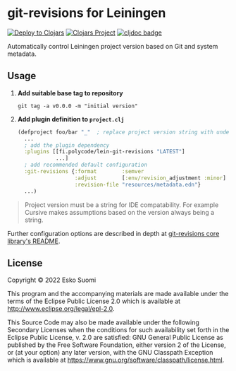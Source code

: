 # git-revisions for Leiningen

[![Deploy to Clojars](https://github.com/esuomi/git-revisions-lein/actions/workflows/deploy.yaml/badge.svg)](https://github.com/esuomi/git-revisions-lein/actions/workflows/deploy.yaml)
[![Clojars Project](https://img.shields.io/clojars/v/fi.polycode/lein-git-revisions.svg)](https://clojars.org/fi.polycode/lein-git-revisions)
[![cljdoc badge](https://cljdoc.org/badge/fi.polycode/lein-git-revisions)](https://cljdoc.org/jump/release/fi.polycode/lein-git-revisions)

Automatically control Leiningen project version based on Git and system metadata.

## Usage

 1. **Add suitable base tag to repository**
    ```shell
    git tag -a v0.0.0 -m "initial version"
    ```
 2. **Add plugin definition to `project.clj`**
    ```clojure
    (defproject foo/bar "_"  ; replace project version string with underscore
      ...
      ; add the plugin dependency
      :plugins [[fi.polycode/lein-git-revisions "LATEST"]
                ...]
      ; add recommended default configuration
      :git-revisions {:format        :semver
                      :adjust        [:env/revision_adjustment :minor]
                      :revision-file "resources/metadata.edn"}
      ...)
    ```

> Project version must be a string for IDE compatability. For example Cursive makes assumptions based on the version
> always being a string.

Further configuration options are described in depth at [git-revisions core library's README](https://github.com/esuomi/git-revisions#configuration).

## License

Copyright © 2022 Esko Suomi

This program and the accompanying materials are made available under the
terms of the Eclipse Public License 2.0 which is available at
http://www.eclipse.org/legal/epl-2.0.

This Source Code may also be made available under the following Secondary
Licenses when the conditions for such availability set forth in the Eclipse
Public License, v. 2.0 are satisfied: GNU General Public License as published by
the Free Software Foundation, either version 2 of the License, or (at your
option) any later version, with the GNU Classpath Exception which is available
at https://www.gnu.org/software/classpath/license.html.

